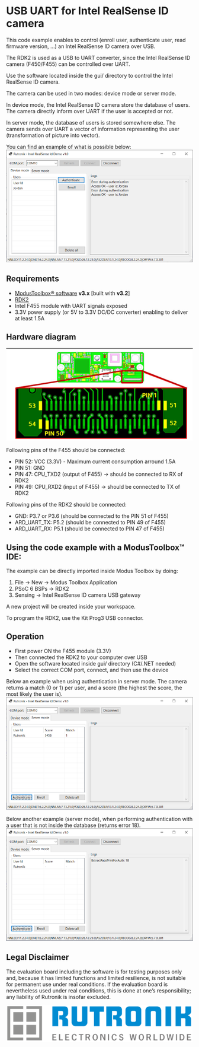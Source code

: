 # USB UART for Intel RealSense ID camera

This code example enables to control (enroll user, authenticate user, read firmware version, ...) an Intel RealSense ID camera over USB.

The RDK2 is used as a USB to UART converter, since the Intel RealSense ID camera (F450/F455) can be controlled over UART.

Use the software located inside the gui/ directory to control the Intel RealSense ID camera.

The camera can be used in two modes: device mode or server mode.

In device mode, the Intel RealSense ID camera store the database of users. The camera directly inform over UART if the user is accepted or not.

In server mode, the database of users is stored somewhere else. The camera sends over UART a vector of information representing the user (transformation of picture into vector).

You can find an example of what is possible below:
 <img src="pictures/device_mode_logs.png" style="zoom:60%;" />



## Requirements

- [ModusToolbox® software](https://www.infineon.com/cms/en/design-support/tools/sdk/modustoolbox-software/) **v3.x** [built with **v3.2**]
- [RDK2](https://www.rutronik24.fr/produit/rutronik/rdk2/16440182.html)
- Intel F455 module with UART signals exposed
- 3.3V power supply (or 5V to 3.3V DC/DC converter) enabling to deliver at least 1.5A

## Hardware diagram

 <img src="pictures/intel_f455_connection.png" style="zoom:100%;" />

 Following pins of the F455 should be connected:
 - PIN 52: VCC (3.3V) - Maximum current consumption arround 1.5A
 - PIN 51: GND
 - PIN 47: CPU_TXD2 (output of F455) -> should be connected to RX of RDK2
 - PIN 49: CPU_RXD2 (input of F455) -> should be connected to TX of RDK2


Following pins of the RDK2 should be connected:
- GND: P3.7 or P3.6 (should be connected to the PIN 51 of F455)
- ARD_UART_TX: P5.2 (should be connected to PIN 49 of F455)
- ARD_UART_RX: P5.1 (should be connected to PIN 47 of F455)

## Using the code example with a ModusToolbox™ IDE:

The example can be directly imported inside Modus Toolbox by doing:
1) File -> New -> Modus Toolbox Application
2) PSoC 6 BSPs -> RDK2
3) Sensing -> Intel RealSense ID camera USB gateway

A new project will be created inside your workspace.

To program the RDK2, use the Kit Prog3 USB connector.

## Operation

- First power ON the F455 module (3.3V)
- Then connected the RDK2 to your computer over USB
- Open the software located inside gui/ directory (C#/.NET needed)
- Select the correct COM port, connect, and then use the device

Below an example when using authentication in server mode.
The camera returns a match (0 or 1) per user, and a score (the highest the score, the most likely the user is).
 <img src="pictures/server_mode_authenticate.png" style="zoom:60%;" />

Below another example (server mode), when performing authentication with a user that is not inside the database (returns error 18).
  <img src="pictures/server_mode_authenticate_failed.png" style="zoom:60%;" />


## Legal Disclaimer

The evaluation board including the software is for testing purposes only and, because it has limited functions and limited resilience, is not suitable for permanent use under real conditions. If the evaluation board is nevertheless used under real conditions, this is done at one’s responsibility; any liability of Rutronik is insofar excluded. 

<img src="pictures/rutronik.png" style="zoom:60%;" />



